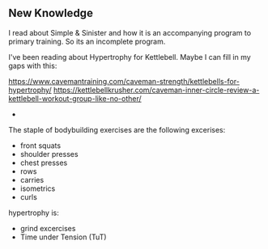 ## New Knowledge

I read about Simple & Sinister and how it is an accompanying program to primary training.
So its an incomplete program.

I've been reading about Hypertrophy for Kettlebell.
Maybe I can fill in my gaps with this:

https://www.cavemantraining.com/caveman-strength/kettlebells-for-hypertrophy/
https://kettlebellkrusher.com/caveman-inner-circle-review-a-kettlebell-workout-group-like-no-other/

- 
The staple of bodybuilding exercises are the following excerises:

- front squats
- shoulder presses
- chest presses
- rows
- carries
- isometrics
- curls

hypertrophy is:
- grind excercises
- Time under Tension (TuT)
